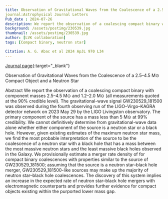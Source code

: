 ```yaml
---
title: Observation of Gravitational Waves from the Coalescence of a 2.5–4.5 M⊙ Compact Object and a Neutron Star
journal:Astrophysical Journal Letters
Pub_date : 2024-07-26
description: We report the observation of a coalescing compact binary with component masses 2.5–4.5 M⊙ and 1.2–2.0 M⊙ (all measurements quoted at the 90% credible level). 
background: /assets/postimg/230539.jpg
thumbnail: /assets/postimg/230539.jpg
author: [LVK collaboration]
tags: [Compact binary, neutron star]

Citation: A. G. Abac et al 2024 ApJL 970 L34
---
```


[Journal page](https://iopscience.iop.org/article/10.3847/2041-8213/ad5beb){:target="_blank"}

Observation of Gravitational Waves from the Coalescence of a 2.5–4.5 M⊙ Compact Object and a Neutron Star

Abstract
We report the observation of a coalescing compact binary with component masses 2.5–4.5 M⊙ and 1.2–2.0 M⊙ (all measurements quoted at the 90% credible level). The gravitational-wave signal GW230529_181500 was observed during the fourth observing run of the LIGO–Virgo–KAGRA detector network on 2023 May 29 by the LIGO Livingston observatory. The primary component of the source has a mass less than 5 M⊙ at 99% credibility. We cannot definitively determine from gravitational-wave data alone whether either component of the source is a neutron star or a black hole. However, given existing estimates of the maximum neutron star mass, we find the most probable interpretation of the source to be the coalescence of a neutron star with a black hole that has a mass between the most massive neutron stars and the least massive black holes observed in the Galaxy. We provisionally estimate a merger rate density of 
 for compact binary coalescences with properties similar to the source of GW230529_181500; assuming that the source is a neutron star–black hole merger, GW230529_181500-like sources may make up the majority of neutron star–black hole coalescences. The discovery of this system implies an increase in the expected rate of neutron star–black hole mergers with electromagnetic counterparts and provides further evidence for compact objects existing within the purported lower mass gap.
